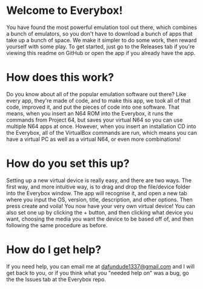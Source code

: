 # Welcome to Everybox!
You have found the most powerful emulation tool out there, which combines a bunch of emulators, so you don't have to download a bunch of apps that take up a bunch of space. We make it simpler to do some work, then reward yourself with some play. To get started, just go to the Releases tab if you're viewing this readme on GitHub or open the app if you already have the app.

# How does this work?
Do you know about all of the popular emulation software out there? Like every app, they're made of code, and to make this app, we took all of that code, improved it, and put the pieces of code into one software. That means, when you insert an N64 ROM into the Everybox, it runs the commands from Project 64, but saves your virtual N64 so you can use multiple N64 apps at once. However, when you insert an installation CD into the Everybox, all of the VirtualBox commands are run, which means you can have a virtual PC as well as a virtual N64, or even more combinations!

# How do you set this up?
Setting up a new virtual device is really easy, and there are two ways. The first way, and more intuitive way, is to drag and drop the file/device folder into the Everybox window. The app will recognise it, and open a new tab where you input the OS, version, title, description, and other options. Then press create and voila! You now have your very own virtual device! You can also set one up by clicking the + button, and then clicking what device you want, choosing the media you want the device to be based off of, and then following the same procedure as before.

# How do I get help?
If you need help, you can email me at dafundude1337@gmail.com and I will get back to you, or if you think what you "needed help on" was a bug, go the the Issues tab at the Everybox repo. 


